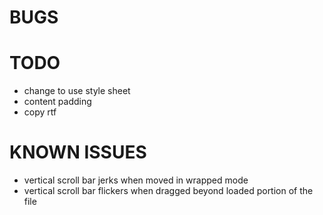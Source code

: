 # BUGS




# TODO

- change to use style sheet
- content padding
- copy rtf



# KNOWN ISSUES

- vertical scroll bar jerks when moved in wrapped mode
- vertical scroll bar flickers when dragged beyond loaded portion of the file
